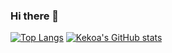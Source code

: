 ### Hi there 👋

[![Top Langs](https://github-readme-stats.vercel.app/api/top-langs/?username=kekoawong&hide=jupyter%20notebook&theme=radical)](https://github.com/anuraghazra/github-readme-stats)
[![Kekoa's GitHub stats](https://github-readme-stats.vercel.app/api?username=kekoawong&show_icons=true)](https://github.com/anuraghazra/github-readme-stats)

<!--
**kekoawong/kekoawong** is a ✨ _special_ ✨ repository because its `README.md` (this file) appears on your GitHub profile.

Here are some ideas to get you started:

- 🔭 I’m currently working on ...
- 🌱 I’m currently learning ...
- 👯 I’m looking to collaborate on ...
- 🤔 I’m looking for help with ...
- 💬 Ask me about ...
- 📫 How to reach me: ...
- 😄 Pronouns: ...
- ⚡ Fun fact: ...
-->

